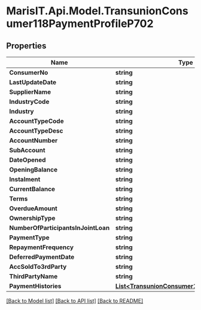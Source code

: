 
# MarisIT.Api.Model.TransunionConsumer118PaymentProfileP702

## Properties

Name | Type | Description | Notes
------------ | ------------- | ------------- | -------------
**ConsumerNo** | **string** |  | [optional] 
**LastUpdateDate** | **string** |  | [optional] 
**SupplierName** | **string** |  | [optional] 
**IndustryCode** | **string** |  | [optional] 
**Industry** | **string** |  | [optional] 
**AccountTypeCode** | **string** |  | [optional] 
**AccountTypeDesc** | **string** |  | [optional] 
**AccountNumber** | **string** |  | [optional] 
**SubAccount** | **string** |  | [optional] 
**DateOpened** | **string** |  | [optional] 
**OpeningBalance** | **string** |  | [optional] 
**Instalment** | **string** |  | [optional] 
**CurrentBalance** | **string** |  | [optional] 
**Terms** | **string** |  | [optional] 
**OverdueAmount** | **string** |  | [optional] 
**OwnershipType** | **string** |  | [optional] 
**NumberOfParticipantsInJointLoan** | **string** |  | [optional] 
**PaymentType** | **string** |  | [optional] 
**RepaymentFrequency** | **string** |  | [optional] 
**DeferredPaymentDate** | **string** |  | [optional] 
**AccSoldTo3rdParty** | **string** |  | [optional] 
**ThirdPartyName** | **string** |  | [optional] 
**PaymentHistories** | [**List&lt;TransunionConsumer118PaymentHistory&gt;**](TransunionConsumer118PaymentHistory.md) |  | [optional] 

[[Back to Model list]](../README.md#documentation-for-models)
[[Back to API list]](../README.md#documentation-for-api-endpoints)
[[Back to README]](../README.md)

